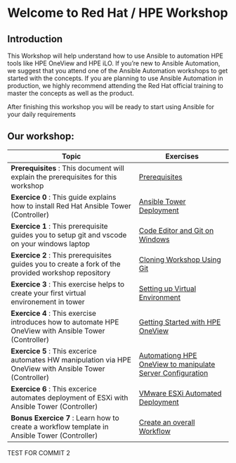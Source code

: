 
# Welcome to Red Hat / HPE Workshop

## Introduction

This Workshop will help understand how to use Ansible to automation HPE tools like HPE OneView and HPE iLO. If you’re new to Ansible Automation, we suggest that you attend one of the Ansible Automation workshops to get started with the concepts. If you are planning to use Ansible Automation in production, we highly recommend attending the Red Hat official training to master the concepts as well as the product.

After finishing this workshop you will be ready to start using Ansible for your daily requirements



## Our workshop:

| Topic   | Exercises  | 
|---|---|
| **Prerequisites** : This document will explain the prerequisites for this workshop| [Prerequisites](./exercises/prerequisites.md) |
| **Exercice 0** : This guide explains how to install Red Hat Ansible Tower (Controller)| [Ansible Tower Deployment](./exercises/ansible_tower_install.md) |
| **Exercice 1** : This prerequisite guides you to setup git and vscode on your windows laptop| [Code Editor and Git on Windows](./exercises/code_editor_and_git_on_windows.md) |
| **Exercice 2** : This prerequisites guides you to create a fork of the provided workshop repository| [Cloning Workshop Using Git](./exercises/git.md) |
| **Exercice 3** : This exercise helps to create your first virtual environement in tower| [Setting up Virtual Environment](./exercises/virtual_environment.md) |
| **Exercice 4** : This exercise introduces how to automate HPE OneView with Ansible Tower (Controller)| [Getting Started with HPE OneView](./exercises/getting_started_with_hpe_oneview.md) |
| **Exercice 5** : This excerice automates HW manipulation via  HPE OneView with Ansible Tower (Controller)| [Automationg HPE OneView to manipulate Server Configuration](./exercises/oneview_server_config.md) |
| **Exercice 6** : This excerice automates deployment of ESXi with Ansible Tower (Controller)| [VMware ESXi Automated Deployment](./exercises/vmware_install.md)
| **Bonus Exercice 7** : Learn how to create a workflow template in Ansible Tower (Controller)| [Create an overall Workflow](./exercises/workflow.md)

TEST FOR COMMIT 2